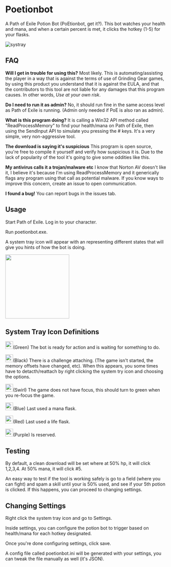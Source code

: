 # Poetionbot
A Path of Exile Potion Bot (PoEtionbot, get it?). This bot watches your health and mana, and when a certain percent is met, it clicks the hotkey (1-5) for your flasks.

![systray](http://i.imgur.com/GEPGnIw.png)

FAQ
---
<b>Will I get in trouble for using this?</b> Most likely. This is automating/assisting the player in a way that is against the terms of use of Grinding Gear games, by using this product you understand that it is against the EULA, and that the contributors to this tool are not liable for any damages that this program causes. In other words, <i>Use at your own risk</i>.

<b>Do I need to run it as admin?</b> No, it should run fine in the same access level as Path of Exile is running. (Admin only needed if PoE is also ran as admin).

<b>What is this program doing?</b> It is calling a Win32 API method called "ReadProcessMemory" to find your health/mana on Path of Exile, then using the SendInput API to simulate you pressing the # keys. It's a very simple, very non-aggressive tool.

<b>The download is saying it's suspicious</b> This program is open source, you're free to compile it yourself and verify how suspicious it is. Due to the lack of popularity of the tool it's going to give some oddities like this.

<b>My antivirus calls it a trojan/malware etc</b> I know that Norton AV doesn't like it, I believe it's because I'm using ReadProcessMemory and it generically flags any program using that call as potential malware. If you know ways to improve this concern, create an issue to open communication.

<b>I found a bug!</b> You can report bugs in the issues tab.

Usage
---
Start Path of Exile. Log in to your character.

Run poetionbot.exe. 

A system tray icon will appear with an representing different states that will give you hints of how the bot is doing.

<a href="https://github.com/Xackery/poetionbot/releases/download/0.1/poetionbot.exe"><img src="http://i.imgur.com/rogL2SF.png)" width="200"></a>

System Tray Icon Definitions
---
<img src="http://i.imgur.com/Zj3ABjg.png" width="24">(Green) The bot is ready for action and is waiting for something to do.

<img src="http://i.imgur.com/U3M3DQs.png" width="24">(Black) There is a challenge attaching. (The game isn't started, the memory offsets have changed, etc). When this appears, you some times have to detacth/reattach by right clicking the system try icon and choosing the options.

<img src="http://i.imgur.com/uuMVQ5L.png" width="24">(Swirl) The game does not have focus, this should turn to green when you re-focus the game.

<img src="http://i.imgur.com/tNgP8Qa.png" width="24">(Blue) Last used a mana flask.

<img src="http://i.imgur.com/ppJH2b5.png" width="24">(Red) Last used a life flask.

<img src="http://i.imgur.com/TKRfE6c.png" width="24">(Purple) Is reserved.

Testing
---
By default, a clean download will be set where at 50% hp, it will click 1,2,3,4. At 50% mana, it will click #5.

An easy way to test if the tool is working safely is go to a field (where you can fight) and spam a skill until your is 50% used, and see if your 5th potion is clicked. If this happens, you can proceed to changing settings.

Changing Settings
---
Right click the system tray icon and go to Settings.

Inside settings, you can configure the potion bot to trigger based on health/mana for each hotkey designated. 

Once you're done configuring settings, click save.

A config file called poetionbot.ini will be generated with your settings, you can tweak the file manually as well (it's JSON).
